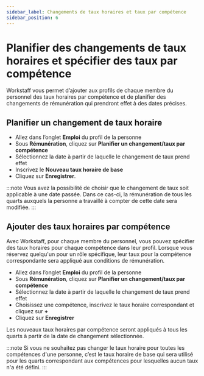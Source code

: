 ```yaml
---
sidebar_label: Changements de taux horaires et taux par compétence
sidebar_position: 6
---
```


# Planifier des changements de taux horaires et spécifier des taux par compétence

Workstaff vous permet d’ajouter aux profils de chaque membre du personnel des taux horaires par compétence et de planifier des changements de rémunération qui prendront effet à des dates précises.

## Planifier un changement de taux horaire
- Allez dans l’onglet **Emploi** du profil de la personne
- Sous **Rémunération**, cliquez sur **Planifier un changement/taux par compétence**
- Sélectionnez la date à partir de laquelle le changement de taux prend effet
- Inscrivez le **Nouveau taux horaire de base**
- Cliquez sur **Enregistrer**.

:::note
Vous avez la possibilité de choisir que le changement de taux soit applicable à une date passée. Dans ce cas-ci, la rémunération de tous les quarts auxquels la personne a travaillé à compter de cette date sera modifiée.
:::

## Ajouter des taux horaires par compétence
Avec Workstaff, pour chaque membre du personnel, vous pouvez spécifier des taux horaires pour chaque compétence dans leur profil. Lorsque vous réservez quelqu'un pour un rôle spécifique, leur taux pour la compétence correspondante sera appliqué aux conditions de rémunération.
- Allez dans l’onglet **Emploi** du profil de la personne
- Sous **Rémunération**, cliquez sur **Planifier un changement/taux par compétence**
- Sélectionnez la date à partir de laquelle le changement de taux prend effet
- Choisissez une compétence, inscrivez le taux horaire correspondant et cliquez sur **+**
- Cliquez sur **Enregistrer**

Les nouveaux taux horaires par compétence seront appliqués à tous les quarts à partir de la date de changement sélectionnée.

:::note
Si vous ne souhaitez pas changer le taux horaire pour toutes les compétences d'une personne, c’est le taux horaire de base qui sera utilisé pour les quarts correspondant aux compétences pour lesquelles aucun taux n'a été défini.
:::
